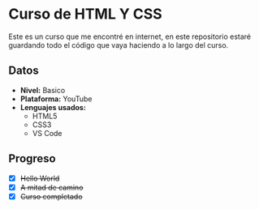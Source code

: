 
 # Curso de HTML Y CSS
Este es un curso que me encontré en internet, en este repositorio estaré guardando todo el código que vaya haciendo a lo largo del curso.

## Datos
- **Nivel:** Basico
- **Plataforma:** YouTube
- **Lenguajes usados:**
  - HTML5
  - CSS3
  - VS Code

## Progreso
- [X] ~~Hello World~~
- [X] ~~A mitad de camino~~
- [X] ~~Curso completado~~
